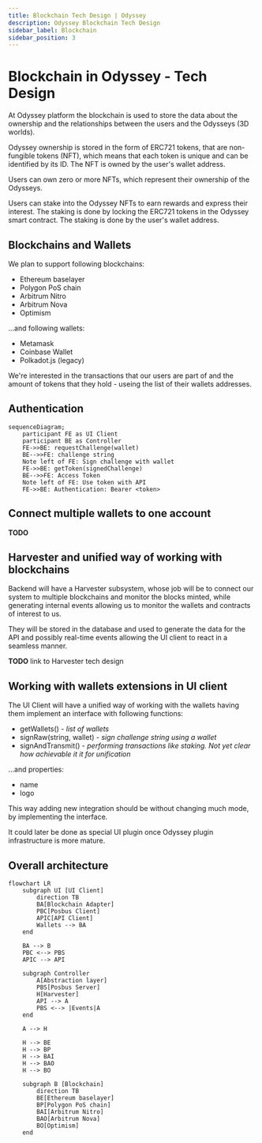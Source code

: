 ```yaml
---
title: Blockchain Tech Design | Odyssey
description: Odyssey Blockchain Tech Design
sidebar_label: Blockchain
sidebar_position: 3
---
```


# Blockchain in Odyssey - Tech Design

At Odyssey platform the blockchain is used to store the data about the ownership and the relationships between the users and the Odysseys (3D worlds).

Odyssey ownership is stored in the form of ERC721 tokens, that are non-fungible tokens (NFT), which means that each token is unique and can be identified by its ID. The NFT is owned by the user's wallet address.

Users can own zero or more NFTs, which represent their ownership of the Odysseys.

Users can stake into the Odyssey NFTs to earn rewards and express their interest. The staking is done by locking the ERC721 tokens in the Odyssey smart contract. The staking is done by the user's wallet address.

## Blockchains and Wallets

We plan to support following blockchains:

- Ethereum baselayer
- Polygon PoS chain
- Arbitrum Nitro
- Arbitrum Nova
- Optimism

...and following wallets:

- Metamask
- Coinbase Wallet
- Polkadot.js (legacy)

We're interested in the transactions that our users are part of and the amount of tokens that they hold - useing the list of their wallets addresses.

## Authentication

```mermaid
sequenceDiagram;
    participant FE as UI Client
    participant BE as Controller
    FE->>BE: requestChallenge(wallet)
    BE-->>FE: challenge string
    Note left of FE: Sign challenge with wallet
    FE->>BE: getToken(signedChallenge)
    BE-->>FE: Access Token
    Note left of FE: Use token with API
    FE->>BE: Authentication: Bearer <token>
```

## Connect multiple wallets to one account

**TODO**

## Harvester and unified way of working with blockchains

Backend will have a Harvester subsystem, whose job will be to connect our system to multiple blockchains and monitor the blocks minted, while generating internal events allowing us to monitor the wallets and contracts of interest to us.

They will be stored in the database and used to generate the data for the API and possibly real-time events allowing the UI client to react in a seamless manner.

**TODO** link to Harvester tech design

## Working with wallets extensions in UI client

The UI Client will have a unified way of working with the wallets having them implement an interface with following functions:

- getWallets() - _list of wallets_
- signRaw(string, wallet) - _sign challenge string using a wallet_
- signAndTransmit() - _performing transactions like staking. Not yet clear how achievable it it for unification_

...and properties:

- name
- logo

This way adding new integration should be without changing much mode, by implementing the interface.

It could later be done as special UI plugin once Odyssey plugin infrastructure is more mature.

## Overall architecture

```mermaid
flowchart LR
    subgraph UI [UI Client]
        direction TB
        BA[Blockchain Adapter]
        PBC[Posbus Client]
        APIC[API Client]
        Wallets --> BA
    end

    BA --> B
    PBC <--> PBS
    APIC --> API

    subgraph Controller
        A[Abstraction layer]
        PBS[Posbus Server]
        H[Harvester]
        API --> A
        PBS <--> |Events|A
    end

    A --> H

    H --> BE
    H --> BP
    H --> BAI
    H --> BAO
    H --> BO

    subgraph B [Blockchain]
        direction TB
        BE[Ethereum baselayer]
        BP[Polygon PoS chain]
        BAI[Arbitrum Nitro]
        BAO[Arbitrum Nova]
        BO[Optimism]
    end
```
